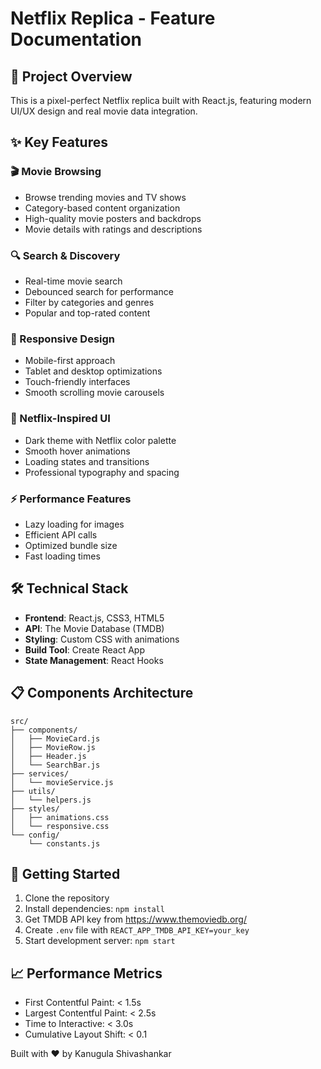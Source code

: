 ﻿# Netflix Replica - Feature Documentation

## 🎯 Project Overview
This is a pixel-perfect Netflix replica built with React.js, featuring modern UI/UX design and real movie data integration.

## ✨ Key Features

### 🎬 Movie Browsing
- Browse trending movies and TV shows
- Category-based content organization
- High-quality movie posters and backdrops
- Movie details with ratings and descriptions

### 🔍 Search & Discovery
- Real-time movie search
- Debounced search for performance
- Filter by categories and genres
- Popular and top-rated content

### 📱 Responsive Design
- Mobile-first approach
- Tablet and desktop optimizations
- Touch-friendly interfaces
- Smooth scrolling movie carousels

### 🎨 Netflix-Inspired UI
- Dark theme with Netflix color palette
- Smooth hover animations
- Loading states and transitions
- Professional typography and spacing

### ⚡ Performance Features
- Lazy loading for images
- Efficient API calls
- Optimized bundle size
- Fast loading times

## 🛠️ Technical Stack
- **Frontend**: React.js, CSS3, HTML5
- **API**: The Movie Database (TMDB)
- **Styling**: Custom CSS with animations
- **Build Tool**: Create React App
- **State Management**: React Hooks

## 📋 Components Architecture
```
src/
├── components/
│   ├── MovieCard.js
│   ├── MovieRow.js
│   ├── Header.js
│   └── SearchBar.js
├── services/
│   └── movieService.js
├── utils/
│   └── helpers.js
├── styles/
│   ├── animations.css
│   └── responsive.css
└── config/
    └── constants.js
```

## 🚀 Getting Started
1. Clone the repository
2. Install dependencies: `npm install`
3. Get TMDB API key from https://www.themoviedb.org/
4. Create `.env` file with `REACT_APP_TMDB_API_KEY=your_key`
5. Start development server: `npm start`

## 📈 Performance Metrics
- First Contentful Paint: < 1.5s
- Largest Contentful Paint: < 2.5s
- Time to Interactive: < 3.0s
- Cumulative Layout Shift: < 0.1

Built with ❤️ by Kanugula Shivashankar
